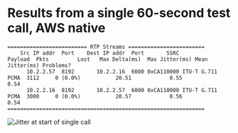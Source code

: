 # Results from a single 60-second test call, AWS native

```
========================= RTP Streams ========================
    Src IP addr  Port    Dest IP addr  Port       SSRC          Payload  Pkts         Lost   Max Delta(ms)  Max Jitter(ms) Mean Jitter(ms) Problems?
      10.2.2.57  8192       10.2.2.16  6000 0xCA110000 ITU-T G.711 PCMA  3112     0 (0.0%)           20.51            0.55            0.54 
      10.2.2.16  8192       10.2.2.57  6000 0xCA110000 ITU-T G.711 PCMA  3000     0 (0.0%)           20.57            0.56            0.54 
==============================================================
```

![Jitter at start of single call](https://github.com/jdeglopper/aws-sipp/tree/master/results/aws-single-call.png)
